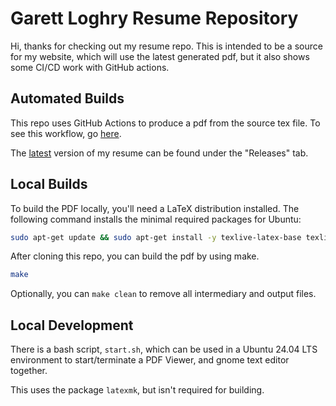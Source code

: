 # Garett Loghry Resume Repository

Hi, thanks for checking out my resume repo. This is intended to be a source for my website, which will use the latest generated pdf, but it also shows some CI/CD work with GitHub actions.

## Automated Builds

This repo uses GitHub Actions to produce a pdf from the source tex file. To see this workflow, go [here](https://github.com/gloghry/Resume/blob/main/.github/workflows/makefile.yml).

The [latest](https://github.com/gloghry/Resume/releases/tag/latest) version of my resume can be found under the "Releases" tab.

## Local Builds

To build the PDF locally, you'll need a LaTeX distribution installed. The following command installs the minimal required packages for Ubuntu:

```bash
sudo apt-get update && sudo apt-get install -y texlive-latex-base texlive-latex-recommended
```

After cloning this repo, you can build the pdf by using make.

```bash
make
```

Optionally, you can `make clean` to remove all intermediary and output files.

## Local Development

There is a bash script, `start.sh`, which can be used in a Ubuntu 24.04 LTS environment to start/terminate a PDF Viewer, and gnome text editor together.

This uses the package `latexmk`, but isn't required for building.
